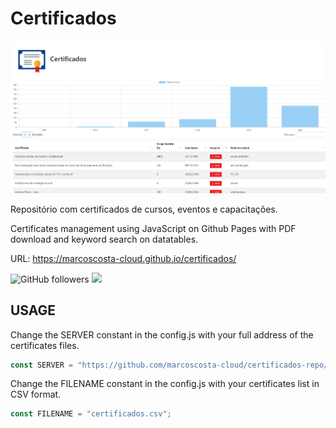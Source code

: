 # Certificados

<a href="https://marcoscosta-cloud.github.io/certificados/" target="_blank">
    <img src="./images/visual2.png">
</a>

Repositório com certificados de cursos, eventos e capacitações.

Certificates management using JavaScript on Github Pages with PDF download and keyword search on datatables.

URL: https://marcoscosta-cloud.github.io/certificados/

![GitHub followers](https://img.shields.io/github/followers/marcoscosta-cloud?style=social)
<a href="https://www.linkedin.com/in/marcospcosta/">
    <img src="https://img.shields.io/badge/-LinkedIn-blue?style=flat-square&logo=Linkedin&logoColor=white&link=https://www.linkedin.com/in/marcospcosta/">
</a>

## USAGE

Change the SERVER constant in the config.js with your full address of the certificates files.

```javascript
const SERVER = "https://github.com/marcoscosta-cloud/certificados-repo/tree/main/files/"; 
```

Change the FILENAME constant in the config.js with your certificates list in CSV format.

```javascript
const FILENAME = "certificados.csv"; 
```
